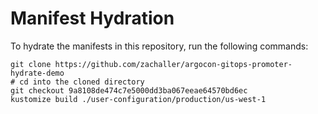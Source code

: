 # Manifest Hydration

To hydrate the manifests in this repository, run the following commands:

```shell
git clone https://github.com/zachaller/argocon-gitops-promoter-hydrate-demo
# cd into the cloned directory
git checkout 9a8108de474c7e5000dd3ba067eeae64570bd6ec
kustomize build ./user-configuration/production/us-west-1
```
